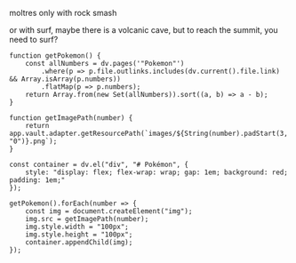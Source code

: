 moltres only with rock smash

or with surf, maybe there is a volcanic cave, but to reach the summit, you need to surf?



```dataviewjs
function getPokemon() {
    const allNumbers = dv.pages('"Pokemon"')
        .where(p => p.file.outlinks.includes(dv.current().file.link) && Array.isArray(p.numbers))
        .flatMap(p => p.numbers);
    return Array.from(new Set(allNumbers)).sort((a, b) => a - b);
}

function getImagePath(number) {
    return app.vault.adapter.getResourcePath(`images/${String(number).padStart(3, "0")}.png`);
}

const container = dv.el("div", "# Pokémon", {
    style: "display: flex; flex-wrap: wrap; gap: 1em; background: red; padding: 1em;"
});

getPokemon().forEach(number => {
    const img = document.createElement("img");
    img.src = getImagePath(number);
    img.style.width = "100px";
    img.style.height = "100px";
    container.appendChild(img);
});
```
